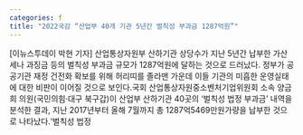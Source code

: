 ```yaml
---
categories: f
title: "2022국감 “산업부 40개 기관 5년간 벌칙성 부과금 1287억원”"
---
```

[이뉴스투데이 박현 기자] 산업통상자원부 산하기관 상당수가 지난 5년간 납부한 가산세나 과징금 등의 벌칙성 부과금 규모가 1287억원에 달하는 것으로 드러났다. 정부가 공공기관 재정 건전화 확보를 위해 허리띠를 졸라맨 가운데 이들 기관의 미흡한 운영실태에 대한 비판이 이어질 것으로 보인다.국회 산업통상자원중소벤처기업위원회 소속 양금희 의원(국민의힘·대구 북구갑)이 산업부 산하기관 40곳의 ‘벌칙성 법정 부과금’ 내역을 분석한 결과, 지난 2017년부터 올해 7월까지 총 1287억5469만원가량을 납부한 것으로 나타났다.‘벌칙성 법정
